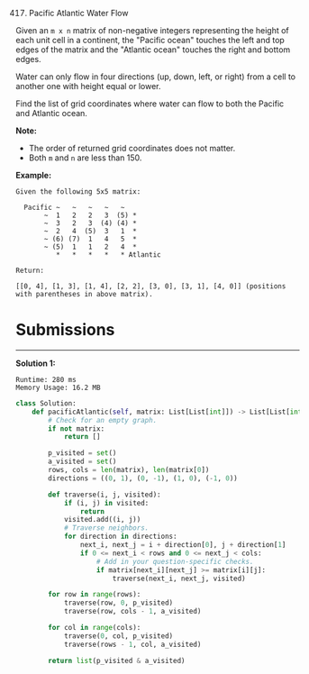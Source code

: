 417. Pacific Atlantic Water Flow

Given an `m x n` matrix of non-negative integers representing the height of each unit cell in a continent, the "Pacific ocean" touches the left and top edges of the matrix and the "Atlantic ocean" touches the right and bottom edges.

Water can only flow in four directions (up, down, left, or right) from a cell to another one with height equal or lower.

Find the list of grid coordinates where water can flow to both the Pacific and Atlantic ocean.

**Note:**

* The order of returned grid coordinates does not matter.
* Both `m` and `n` are less than 150.
 

**Example:**
```
Given the following 5x5 matrix:

  Pacific ~   ~   ~   ~   ~ 
       ~  1   2   2   3  (5) *
       ~  3   2   3  (4) (4) *
       ~  2   4  (5)  3   1  *
       ~ (6) (7)  1   4   5  *
       ~ (5)  1   1   2   4  *
          *   *   *   *   * Atlantic

Return:

[[0, 4], [1, 3], [1, 4], [2, 2], [3, 0], [3, 1], [4, 0]] (positions with parentheses in above matrix).
```

# Submissions
---
**Solution 1:**
```
Runtime: 280 ms
Memory Usage: 16.2 MB
```
```python
class Solution:
    def pacificAtlantic(self, matrix: List[List[int]]) -> List[List[int]]:
        # Check for an empty graph.
        if not matrix:
            return []

        p_visited = set()
        a_visited = set()
        rows, cols = len(matrix), len(matrix[0])
        directions = ((0, 1), (0, -1), (1, 0), (-1, 0))

        def traverse(i, j, visited):
            if (i, j) in visited:
                return
            visited.add((i, j))
            # Traverse neighbors.
            for direction in directions:
                next_i, next_j = i + direction[0], j + direction[1]
                if 0 <= next_i < rows and 0 <= next_j < cols:
                    # Add in your question-specific checks.
                    if matrix[next_i][next_j] >= matrix[i][j]:
                        traverse(next_i, next_j, visited)

        for row in range(rows):
            traverse(row, 0, p_visited)
            traverse(row, cols - 1, a_visited)

        for col in range(cols):
            traverse(0, col, p_visited)
            traverse(rows - 1, col, a_visited)

        return list(p_visited & a_visited)

```